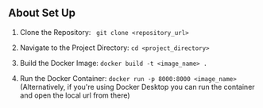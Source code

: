 

## About Set Up

1. Clone the Repository:
   ``` git clone <repository_url>```

2. Navigate to the Project Directory:
    ```cd <project_directory>```

3. Build the Docker Image:
    ```docker build -t <image_name> . ```

4. Run the Docker Container:
    ```docker run -p 8000:8000 <image_name>```
    (Alternatively, if you're using Docker Desktop you can run the container and open the local url from there)

